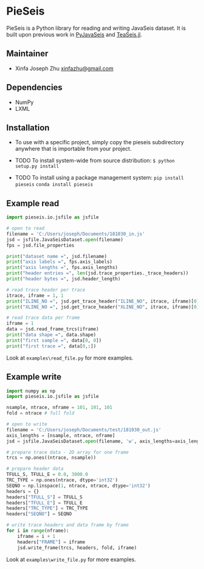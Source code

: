 # PieSeis

PieSeis is a Python library for reading and writing JavaSeis dataset. It is built upon previous work in <a href=https://github.com/asbjorn/pyjavaseis>PyJavaSeis</a> and <a href=https://github.com/ChevronETC/TeaSeis.jl>TeaSeis.jl</a>.

## Maintainer

* Xinfa Joseph Zhu  <xinfazhu@gmail.com>

## Dependencies

* NumPy
* LXML

## Installation

* To use with a specific project, simply copy the pieseis subdirectory
    anywhere that is importable from your project.

* TODO To install system-wide from source distribution:
    `$ python setup.py install`

* TODO To install using a package management system:
    `pip install pieseis`
    `conda install pieseis`

## Example read

```python
import pieseis.io.jsfile as jsfile

# open to read
filename = 'C:/Users/joseph/Documents/181030_in.js'
jsd = jsfile.JavaSeisDataset.open(filename)
fps = jsd.file_properties

print("dataset name =", jsd.filename)
print("axis labels =", fps.axis_labels)
print("axis lengths =", fps.axis_lengths)
print("header entries =", len(jsd.trace_properties._trace_headers))
print("header bytes =", jsd.header_length)

# read trace header per trace
itrace, iframe = 1, 1
print("ILINE_NO =", jsd.get_trace_header("ILINE_NO", itrace, iframe)[0])
print("XLINE_NO =", jsd.get_trace_header("XLINE_NO", itrace, iframe)[0])

# read trace data per frame
iframe = 1
data = jsd.read_frame_trcs(iframe)
print("data shape =", data.shape)
print("first sample =", data[0, 0])
print("first trace =", data[0,:])
```

Look at `examples\read_file.py` for more examples.

## Example write

```python
import numpy as np
import pieseis.io.jsfile as jsfile

nsample, ntrace, nframe = 101, 101, 101
fold = ntrace # full fold

# open to write
filename = 'C:/Users/joseph/Documents/test/181030_out.js'
axis_lengths = [nsample, ntrace, nframe]
jsd = jsfile.JavaSeisDataset.open(filename, 'w', axis_lengths=axis_lengths)

# prepare trace data - 2D array for one frame
trcs = np.ones((ntrace, nsample))

# prepare header data
TFULL_S, TFULL_E = 0.0, 3000.0
TRC_TYPE = np.ones(ntrace, dtype='int32')
SEQNO = np.linspace(1, ntrace, ntrace, dtype='int32')
headers = {}
headers["TFULL_S"] = TFULL_S
headers["TFULL_E"] = TFULL_E
headers["TRC_TYPE"] = TRC_TYPE
headers["SEQNO"] = SEQNO

# write trace headers and data frame by frame
for i in range(nframe):
    iframe = i + 1
    headers["FRAME"] = iframe
    jsd.write_frame(trcs, headers, fold, iframe)
```

Look at `examples\write_file.py` for more examples.